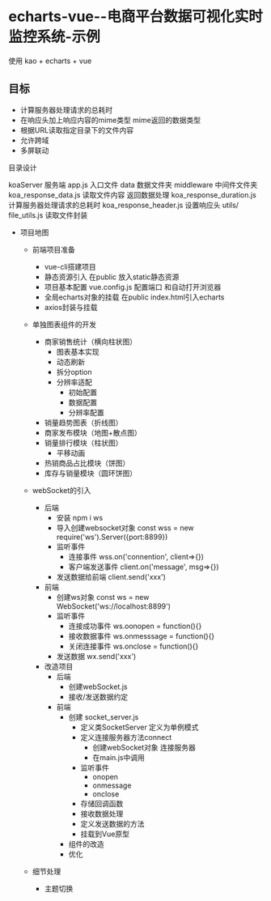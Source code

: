 # echarts-vue--电商平台数据可视化实时监控系统-示例

使用 kao + echarts + vue

## 目标
- 计算服务器处理请求的总耗时
- 在响应头加上响应内容的mime类型  mime返回的数据类型
- 根据URL读取指定目录下的文件内容
- 允许跨域
- 多屏联动

目录设计

koaServer  服务端
    app.js 入口文件
    data 数据文件夹
    middleware 中间件文件夹
        koa_response_data.js  读取文件内容 返回数据处理
        koa_response_duration.js 计算服务器处理请求的总耗时
        koa_response_header.js 设置响应头
    utils/
        file_utils.js 读取文件封装

- 项目地图
    + 前端项目准备
        - vue-cli搭建项目
        - 静态资源引入 在public 放入static静态资源
        - 项目基本配置 vue.config.js 配置端口 和自动打开浏览器
        - 全局echarts对象的挂载 在public index.html引入echarts
        - axios封装与挂载

    + 单独图表组件的开发
        - 商家销售统计（横向柱状图）
            + 图表基本实现
            + 动态刷新
            + 拆分option
            + 分辨率适配
                - 初始配置
                - 数据配置
                - 分辨率配置
        - 销量趋势图表（折线图）
        - 商家发布模块（地图+散点图）
        - 销量排行模块（柱状图）
            - 平移动画
        - 热销商品占比模块（饼图）
        - 库存与销量模块（圆环饼图）

    + webSocket的引入
        - 后端
            + 安装 npm i ws
            + 导入创建websocket对象 const wss = new require('ws').Server({port:8899})
            + 监听事件
                - 连接事件 wss.on('connention', client=>{})
                - 客户端发送事件 client.on('message', msg=>{})
            + 发送数据给前端 client.send('xxx')
        - 前端
            + 创建ws对象 const ws = new WebSocket('ws://localhost:8899')
            + 监听事件
                - 连接成功事件 ws.oonopen = function(){}
                - 接收数据事件 ws.onmesssage = function(){}
                - 关闭连接事件 ws.onclose = function(){}
            + 发送数据 wx.send('xxx')
        - 改造项目
            + 后端 
                - 创建webSocket.js
                - 接收/发送数据约定
            + 前端
                - 创建 socket_server.js 
                    + 定义类SocketServer 定义为单例模式
                    + 定义连接服务器方法connect
                        - 创建webSocket对象 连接服务器
                        - 在main.js中调用
                    + 监听事件
                        - onopen
                        - onmessage
                        - onclose
                    + 存储回调函数
                    + 接收数据处理
                    + 定义发送数据的方法
                    + 挂载到Vue原型
                - 组件的改造
                - 优化

        
    + 细节处理
        - 主题切换

